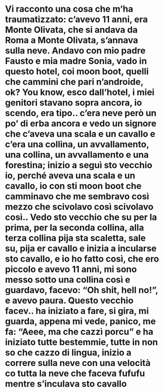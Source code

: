 # Vi racconto una cosa che m’ha traumatizzato: c’avevo 11 anni, era Monte Olivata, che si andava da Roma a Monte Olivata, s’annava sulla neve. Andavo con mio padre Fausto e mia madre Sonia, vado in questo hotel, coi moon boot, quelli che cammini che pari n’androide, ok? You know, esco dall’hotel, i miei genitori stavano sopra ancora, io scendo, era tipo.. c’era neve però un po’ di erba ancora e vedo un signore che c’aveva una scala e un cavallo e c’era una collina, un avvallamento, una collina, un avvallamento e una forestina; inizio a seguì sto vecchio io, perché aveva una scala e un cavallo, io con sti moon boot che camminavo che me sembravo così mezzo che scivolavo così scivolavo così.. Vedo sto vecchio che su per la prima, per la seconda collina, alla terza collina pija sta scaletta, sale su, pija er cavallo e inizia a incularse sto cavallo, e io ho fatto così, che ero piccolo e avevo 11 anni, mi sono messo sotto una collina così e guardavo, facevo: “Oh shit, hell no!”, e avevo paura. Questo vecchio facev.. ha iniziato a fare, si gira, mi guarda, appena mi vede, panico, me fa: “Aeee, ma che cazzì porcu” e ha iniziato tutte bestemmie, tutte in non so che cazzo di lingua, inizio a correre sulla neve con una velocità co tutta la neve che faceva fufufu mentre s’inculava sto cavallo
 
